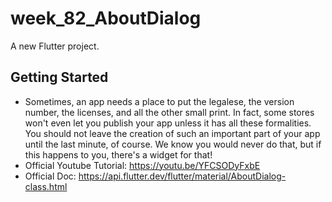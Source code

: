 # week_82_AboutDialog

A new Flutter project.

## Getting Started

- Sometimes, an app needs a place to put the legalese, the version number, the licenses, and all the other small print. In fact, some stores won't even let you publish your app unless it has all these formalities. You should not leave the creation of such an important part of your app until the last minute, of course. We know you would never do that, but if this happens to you, there's a widget for that!  
- Official Youtube Tutorial: https://youtu.be/YFCSODyFxbE
- Official Doc: https://api.flutter.dev/flutter/material/AboutDialog-class.html

